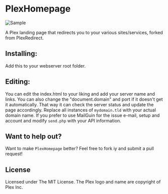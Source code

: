 # PlexHomepage
![Sample](https://cloud.githubusercontent.com/assets/8104253/16698771/01cba682-451e-11e6-96d4-e386e4efe9b9.JPG)

A Plex landing page that redirects you to your various sites/services, forked from PlexRedirect.

## Installing:
Add this to your webserver root folder. 

## Editing:
You can edit the index.html to your liking and add your server name and links. You can also change the "document.domain" and port if it doesn't get it automatically. That way it can check the server status and update the page accordingly. Replace all instances of `mydomain.tld` with your actual domain name. If you prefer to use MailGuin for the issue e-mail, setup and account and modify `send.php` with your API information.

## Want to help out?
Want to make `PlexHomepage` better? Feel free to fork iy and submit a pull request!

## License
Licensed under The MIT License. The Plex logo and name are copyright of Plex Inc.
